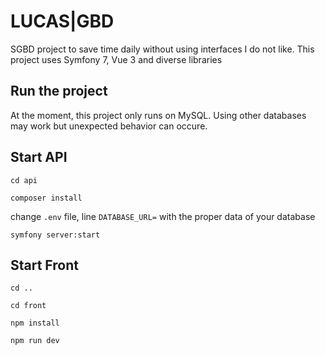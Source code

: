 # LUCAS|GBD

SGBD project to save time daily without using interfaces I do not like.
This project uses Symfony 7, Vue 3 and diverse libraries

## Run the project

At the moment, this project only runs on MySQL. Using other databases may work but unexpected behavior can occure.

## Start API

`cd api`

`composer install`

change `.env` file, line `DATABASE_URL=` with the proper data of your database

`symfony server:start`

## Start Front

`cd ..`

`cd front`

`npm install`

`npm run dev`
